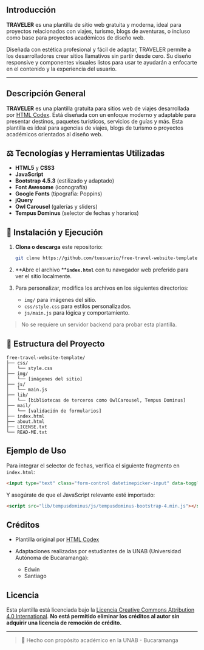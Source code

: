 ## Introducción

**TRAVELER** es una plantilla de sitio web gratuita y moderna, ideal para proyectos relacionados con viajes, turismo, blogs de aventuras, o incluso como base para proyectos académicos de diseño web.

Diseñada con estética profesional y fácil de adaptar, TRAVELER permite a los desarrolladores crear sitios llamativos sin partir desde cero. Su diseño responsive y componentes visuales listos para usar te ayudarán a enfocarte en el contenido y la experiencia del usuario.

---

## Descripción General

**TRAVELER** es una plantilla gratuita para sitios web de viajes desarrollada por [HTML Codex](https://htmlcodex.com). Está diseñada con un enfoque moderno y adaptable para presentar destinos, paquetes turísticos, servicios de guías y más. Esta plantilla es ideal para agencias de viajes, blogs de turismo o proyectos académicos orientados al diseño web.

## ⚖️ Tecnologías y Herramientas Utilizadas

* **HTML5** y **CSS3**
* **JavaScript**
* **Bootstrap 4.5.3** (estilizado y adaptado)
* **Font Awesome** (iconografía)
* **Google Fonts** (tipografía: Poppins)
* **jQuery**
* **Owl Carousel** (galerías y sliders)
* **Tempus Dominus** (selector de fechas y horarios)

## 🚀 Instalación y Ejecución

1. **Clona o descarga** este repositorio:

   ```bash
   git clone https://github.com/tuusuario/free-travel-website-template.git
   ```

2. \*\*Abre el archivo \*\***`index.html`** con tu navegador web preferido para ver el sitio localmente.

3. Para personalizar, modifica los archivos en los siguientes directorios:

   * `img/` para imágenes del sitio.
   * `css/style.css` para estilos personalizados.
   * `js/main.js` para lógica y comportamiento.

> No se requiere un servidor backend para probar esta plantilla.

## 📃 Estructura del Proyecto

```
free-travel-website-template/
├── css/
│   └── style.css
├── img/
│   └── [imágenes del sitio]
├── js/
│   └── main.js
├── lib/
│   └── [bibliotecas de terceros como OwlCarousel, Tempus Dominus]
├── mail/
│   └── [validación de formularios]
├── index.html
├── about.html
├── LICENSE.txt
└── READ-ME.txt
```

##  Ejemplo de Uso

Para integrar el selector de fechas, verifica el siguiente fragmento en `index.html`:

```html
<input type="text" class="form-control datetimepicker-input" data-toggle="datetimepicker" />
```

Y asegúrate de que el JavaScript relevante esté importado:

```html
<script src="lib/tempusdominus/js/tempusdominus-bootstrap-4.min.js"></script>
```

##  Créditos

* Plantilla original por [HTML Codex](https://htmlcodex.com)
* Adaptaciones realizadas por estudiantes de la UNAB (Universidad Autónoma de Bucaramanga):

  * Edwin
  * Santiago

##  Licencia

Esta plantilla está licenciada bajo la [Licencia Creative Commons Attribution 4.0 International](https://htmlcodex.com/license). **No está permitido eliminar los créditos al autor sin adquirir una licencia de remoción de crédito.**

---

> 📍 Hecho con propósito académico en la UNAB - Bucaramanga
